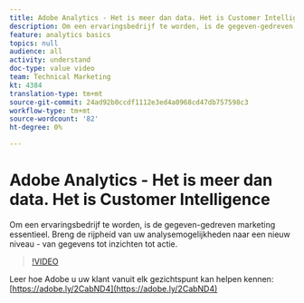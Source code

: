```yaml
---
title: Adobe Analytics - Het is meer dan data. Het is Customer Intelligence
description: Om een ervaringsbedrijf te worden, is de gegeven-gedreven marketing essentieel. Breng de rijpheid van uw analysemogelijkheden naar een nieuw niveau - van gegevens tot inzichten tot actie.
feature: analytics basics
topics: null
audience: all
activity: understand
doc-type: value video
team: Technical Marketing
kt: 4384
translation-type: tm+mt
source-git-commit: 24ad92b0ccdf1112e3ed4a0968cd47db757598c3
workflow-type: tm+mt
source-wordcount: '82'
ht-degree: 0%

---
```



# Adobe Analytics - Het is meer dan data. Het is Customer Intelligence

Om een ervaringsbedrijf te worden, is de gegeven-gedreven marketing essentieel. Breng de rijpheid van uw analysemogelijkheden naar een nieuw niveau - van gegevens tot inzichten tot actie.

>[!VIDEO](https://video.tv.adobe.com/v/31502/?quality=12)

Leer hoe Adobe u uw klant vanuit elk gezichtspunt kan helpen kennen: [https://adobe.ly/2CabND4](https://adobe.ly/2CabND4)
